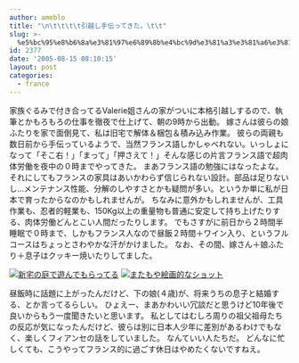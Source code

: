 ```yaml
---
author: ameblo
title: "\n\t\t\t\t引越し手伝ってきた。\t\t"
slug: >-
  %e5%bc%95%e8%b6%8a%e3%81%97%e6%89%8b%e4%bc%9d%e3%81%a3%e3%81%a6%e3%81%8d%e3%81%9f%e3%80%82
id: 2377
date: '2005-08-15 08:10:15'
layout: post
categories:
  - france
---
```


家族ぐるみで付き合ってるValerie姐さんの家がついに本格引越しするので、執筆とかもろもろの仕事を徹夜で仕上げて、朝の9時から出動。 嫁さんは彼らの娘ふたりを家で面倒見て、私は旧宅で解体＆梱包＆積み込み作業。 彼らの両親も数日前から手伝っているようで、当然フランス語しかしゃべれない。いっしょになって「そこ右！」「まって」「押さえて！」そんな感じの片言フランス語で超肉体労働を夜中の０時までやってきた。 まあフランス語の勉強にはなったよな。 それにしてもフランスの家具はあいかわらず信じられない設計。部品は足りないし…メンテナンス性能、分解のしやすさとかも疑問が多い。というか単に私が日本で育ったからなのかもしれませんが。 ちなみに意外かもしれませんが、工具作業も、忍者的軽業も、150Kg以上の重量物も普通に安定して持ち上げたりする、肉体労働どんとこい人間だったりします。 でもさすがに前日から２時間半睡眠で０時まで、しかもフランス人なので昼飯２時間＋ワイン入り、というフルコースはちょっとさわやかな汗がかけました。 なお、その間、嫁さん＋娘ふたり＋息子はクッキー焼いたりしてました。

[![新宅の庭で遊んでもらってる](http://blog-imgs-42.fc2.com/a/k/i/akihikofr/blog_import_4f563b9eb581b.jpg)](http://blog-imgs-42.fc2.com/a/k/i/akihikofr/blog_import_4f563b9ed8436.jpg) [![またもや絵画的なショット](http://blog-imgs-42.fc2.com/a/k/i/akihikofr/blog_import_4f563b9f20a06.jpg)](http://blog-imgs-42.fc2.com/a/k/i/akihikofr/blog_import_4f563b9f5f628.jpg)

昼飯時に話題に上がったんだけど、下の娘(４歳)が、将来うちの息子と結婚する、とか言ってるらしい。 ひょえー、まあかわいい冗談だと思うけど10年後で良いからもう一度聞きたいと思います。 私としてはむしろ周りの祖父祖母たちの反応が気になったんだけど、彼らは別に日本人少年に差別があるわけでもなく、楽しくフィアンセの話をしていました。 なんていい人たちだ。 どんなに忙しくても、こうやってフランス的に過ごす休日はやめたくないですねえ。